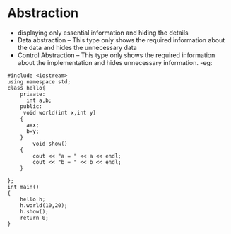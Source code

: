 # Abstraction 
  - displaying only essential information and hiding the details
  - Data abstraction – This type only shows the required information about the data and hides the unnecessary data
  - Control Abstraction – This type only shows the required information about the implementation and hides unnecessary information.
-eg:
```
#include <iostream>
using namespace std;
class hello{
    private:
      int a,b;
    public:
     void world(int x,int y)
    {
      a=x;
      b=y;
    }
        void show()
    {
        cout << "a = " << a << endl;
        cout << "b = " << b << endl;
    }

};
int main()
{
    hello h;
    h.world(10,20);
    h.show();
    return 0;
}
```

